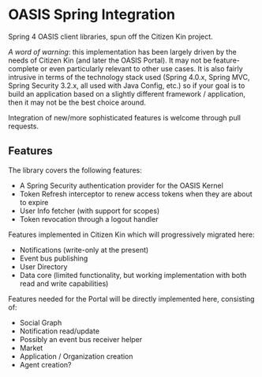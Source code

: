 OASIS Spring Integration
========================

Spring 4 OASIS client libraries, spun off the Citizen Kin project.

_A word of warning_: this implementation has been largely driven by the needs of Citizen Kin (and later the OASIS Portal). It may not be feature-complete or even particularly relevant to other use cases. It is also fairly intrusive in terms of the technology stack used (Spring 4.0.x, Spring MVC, Spring Security 3.2.x, all used with Java Config, etc.) so if your goal is to build an application based on a slightly different framework / application, then it may not be the best choice around.

Integration of new/more sophisticated features is welcome through pull requests.

Features
--------

The library covers the following features:

- A Spring Security authentication provider for the OASIS Kernel
- Token Refresh interceptor to renew access tokens when they are about to expire
- User Info fetcher (with support for scopes)
- Token revocation through a logout handler

Features implemented in Citizen Kin which will progressively migrated here:

- Notifications (write-only at the present)
- Event bus publishing
- User Directory
- Data core (limited functionality, but working implementation with both read and write capabilities)

Features needed for the Portal will be directly implemented here, consisting of:

- Social Graph
- Notification read/update
- Possibly an event bus receiver helper
- Market
- Application / Organization creation
- Agent creation?


